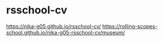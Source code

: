 # rsschool-cv  
https://nika-g05.github.io/rsschool-cv/
https://rolling-scopes-school.github.io/nika-g05-rsschool-cv/museum/
